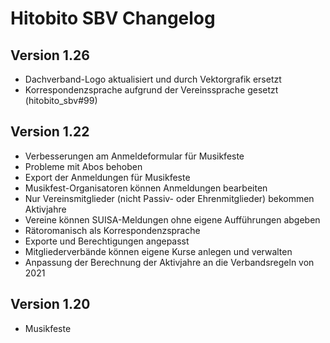 # Hitobito SBV Changelog

## Version 1.26

* Dachverband-Logo aktualisiert und durch Vektorgrafik ersetzt
* Korrespondenzsprache aufgrund der Vereinssprache gesetzt (hitobito_sbv#99)

## Version 1.22

* Verbesserungen am Anmeldeformular für Musikfeste
* Probleme mit Abos behoben
* Export der Anmeldungen für Musikfeste
* Musikfest-Organisatoren können Anmeldungen bearbeiten
* Nur Vereinsmitglieder (nicht Passiv- oder Ehrenmitglieder) bekommen Aktivjahre
* Vereine können SUISA-Meldungen ohne eigene Aufführungen abgeben
* Rätoromanisch als Korrespondenzsprache
* Exporte und Berechtigungen angepasst
* Mitgliederverbände können eigene Kurse anlegen und verwalten
* Anpassung der Berechnung der Aktivjahre an die Verbandsregeln von 2021

## Version 1.20

* Musikfeste
